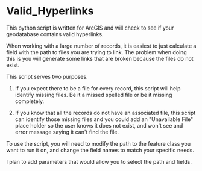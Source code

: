 Valid_Hyperlinks
================
This python script is written for ArcGIS and will check to see if your geodatabase contains valid hyperlinks.

When working with a large number of records, it is easiest to just calculate a field with the path to files you are trying to link.  The problem when doing this is you will generate some links that are broken because the files do not exist.

This script serves two purposes.
  
  1.  If you expect there to be a file for every record, this script will help identify missing files.  Be it a missed spelled file or be it missing completely.
  
  2.  If you know that all the records do not have an associated file, this script can identify those missing files and you could add an "Unavailable File" place holder so the user knows it does not exist, and won't see and error message saying it can't find the file.
  
To use the script, you will need to modify the path to the feature class you want to run it on, and change the field names to match your specific needs.

I plan to add parameters that would allow you to select the path and fields.
